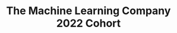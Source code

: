 ---
title: "The Machine Learning Company 2022 Cohort"
description: "Apprenticeship - ML Domain "
dateString: July 2022 - Present
draft: false
tags: ["Data Science", "Machine Learning", "Collaboration","Deep Learning","Model Explainability","Deployment Pipelines"]
showToc: false
weight: 302
---